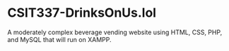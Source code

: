 # CSIT337-DrinksOnUs.lol
A moderately complex beverage vending website using HTML, CSS, PHP, and MySQL that will run on XAMPP. 
